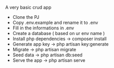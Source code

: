 A very basic crud app

- Clone the PJ
- Copy .env.example and rename it to .env
- Fill in the informations in .env
- Create a database ( based on ur env name ) 
- Install php dependencies -> composer install
- Generate app key -> php artisan key:generate
- Migrate -> php artisan migrate
- Seed data -> php artisan db:seed
- Serve the app -> php artisan serve